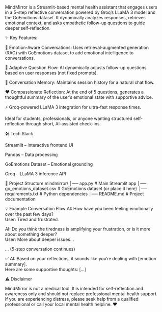 MindMirror is a Streamlit-based mental health assistant that engages users in a 5-step reflective conversation powered by Groq’s LLaMA 3 model and the GoEmotions dataset. It dynamically analyzes responses, retrieves emotional context, and asks empathetic follow-up questions to guide deeper self-reflection.

✨ Key Features:

🧠 Emotion-Aware Conversations: Uses retrieval-augmented generation (RAG) with GoEmotions dataset to add emotional intelligence to conversations.

💬 Adaptive Question Flow: AI dynamically adjusts follow-up questions based on user responses (not fixed prompts).

📖 Conversation Memory: Maintains session history for a natural chat flow.

❤️ Compassionate Reflection: At the end of 5 questions, generates a thoughtful summary of the user’s emotional state with supportive advice.

⚡ Groq-powered LLaMA 3 integration for ultra-fast response times.

Ideal for students, professionals, or anyone wanting structured self-reflection through short, AI-assisted check-ins.

🛠️ Tech Stack

Streamlit
 – Interactive frontend UI

Pandas
 – Data processing

GoEmotions Dataset
 – Emotional grounding

Groq
 – LLaMA 3 inference API

📂 Project Structure
mindmirror/
│── app.py                   # Main Streamlit app
│── go_emotions_dataset.csv  # GoEmotions dataset (or place it here)
│── requirements.txt         # Python dependencies
│── README.md                # Project documentation

💡 Example Conversation Flow
AI: How have you been feeling emotionally over the past few days?  
User: Tired and frustrated.  

AI: Do you think the tiredness is amplifying your frustration, or is it more about something deeper?  
User: More about deeper issues…  

... (5-step conversation continues)  

✅ AI: Based on your reflections, it sounds like you’re dealing with [emotion summary].  
Here are some supportive thoughts: [...]

⚠️ Disclaimer

MindMirror is not a medical tool.
It is intended for self-reflection and awareness only and should not replace professional mental health support.
If you are experiencing distress, please seek help from a qualified professional or call your local mental health helpline. ❤️
